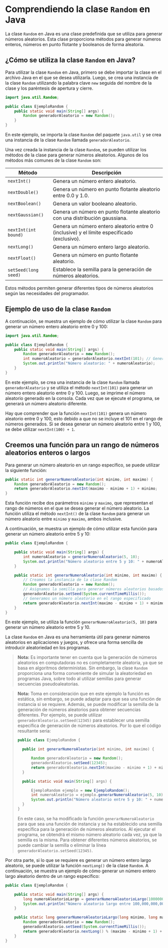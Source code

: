 # Comprendiendo la clase `Random` en Java

La clase `Random` en Java es una clase predefinida que se utiliza para generar números aleatorios. Esta clase
proporciona métodos para generar números enteros, números en punto flotante y booleanos de forma aleatoria.

## ¿Cómo se utiliza la clase `Random` en Java?

Para utilizar la clase `Random` en Java, primero se debe importar la clase en el archivo Java en el que se desea
utilizarla. Luego, se crea una instancia de la clase `Random` utilizando la palabra clave `new` seguida del nombre de
la clase y los paréntesis de apertura y cierre.

```java
import java.util.Random;

public class EjemploRandom {
    public static void main(String[] args) {
        Random generadorAleatorio = new Random();
    }
}
```

En este ejemplo, se importa la clase `Random` del paquete `java.util` y se crea una instancia de la clase `Random`
llamada `generadorAleatorio`.

Una vez creada la instancia de la clase `Random`, se pueden utilizar los métodos de la clase para generar números
aleatorios. Algunos de los métodos más comunes de la clase `Random` son:

| Método               | Descripción                                                                                 |
|----------------------|---------------------------------------------------------------------------------------------|
| `nextInt()`          | Genera un número entero aleatorio.                                                          |
| `nextDouble()`       | Genera un número en punto flotante aleatorio entre 0.0 y 1.0.                               |
| `nextBoolean()`      | Genera un valor booleano aleatorio.                                                         |
| `nextGaussian()`     | Genera un número en punto flotante aleatorio con una distribución gaussiana.                |
| `nextInt(int bound)` | Genera un número entero aleatorio entre 0 (inclusive) y el límite especificado (exclusivo). |
| `nextLong()`         | Genera un número entero largo aleatorio.                                                    |
| `nextFloat()`        | Genera un número en punto flotante aleatorio.                                               |
| `setSeed(long seed)` | Establece la semilla para la generación de números aleatorios.                              |

Estos métodos permiten generar diferentes tipos de números aleatorios según las necesidades del programador.

## Ejemplo de uso de la clase `Random`

A continuación, se muestra un ejemplo de cómo utilizar la clase `Random` para generar un número entero aleatorio entre
0 y 100:

```java
import java.util.Random;

public class EjemploRandom {
    public static void main(String[] args) {
        Random generadorAleatorio = new Random();
        int numeroAleatorio = generadorAleatorio.nextInt(101); // Genera un número entre 0 y 100
        System.out.println("Número aleatorio: " + numeroAleatorio);
    }
}
```

En este ejemplo, se crea una instancia de la clase `Random` llamada `generadorAleatorio` y se utiliza el método
`nextInt(101)` para generar un número entero aleatorio entre 0 y 100. Luego, se imprime el número aleatorio generado en
la consola. Cada vez que se ejecute el programa, se generará un número aleatorio diferente.

Hay que comprender que la función `nextInt(101)` genera un número aleatorio entre 0 y 100, esto debido a que no se
incluye el 101 en el rango de números generados. Si se desea generar un número aleatorio entre 1 y 100, se debe utilizar
`nextInt(100) + 1`.

## Creemos una función para un rango de números aleatorios enteros o largos

Para generar un número aleatorio en un rango específico, se puede utilizar la siguiente función:

```java
public static int generarNumeroAleatorio(int minimo, int maximo) {
    Random generadorAleatorio = new Random();
    return generadorAleatorio.nextInt(maximo - minimo + 1) + minimo;
}
```

Esta función recibe dos parámetros `minimo` y `maximo`, que representan el rango de números en el que se desea generar
el número aleatorio. La función utiliza el método `nextInt()` de la clase `Random` para generar un número aleatorio
entre `minimo` y `maximo`, ambos inclusive.

A continuación, se muestra un ejemplo de cómo utilizar esta función para generar un número aleatorio entre 5 y 10:

```java
public class EjemploRandom {

    public static void main(String[] args) {
        int numeroAleatorio = generarNumeroAleatorio(5, 10);
        System.out.println("Número aleatorio entre 5 y 10: " + numeroAleatorio);
    }

    public static int generarNumeroAleatorio(int minimo, int maximo) {
        // Creamos la instancia de la clase Random
        Random generadorAleatorio = new Random();
        // Asignamos la semilla para generar números aleatorios basados en el tiempo actual
        generadorAleatorio.setSeed(System.currentTimeMillis());
        // Generamos un número aleatorio en el rango especificado
        return generadorAleatorio.nextInt(maximo - minimo + 1) + minimo;
    }
}
```

En este ejemplo, se utiliza la función `generarNumeroAleatorio(5, 10)` para generar un número aleatorio entre 5 y 10.

La clase `Random` en Java es una herramienta útil para generar números aleatorios en aplicaciones y juegos, y ofrece
una forma sencilla de introducir aleatoriedad en los programas.

> **Nota:** Es importante tener en cuenta que la generación de números aleatorios en computadoras no es completamente
> aleatoria, ya que se basa en algoritmos deterministas. Sin embargo, la clase `Random` proporciona una forma
> conveniente de simular la aleatoriedad en programas Java, sobre todo al utilizar semillas para generar secuencias
> pseudoaleatorias.

> **Nota:** Toma en consideración que en este ejemplo la función es estática, sin embargo, se puede adaptar para que
> sea una función de instancia si se requiere. Además, se puede modificar la semilla de la generación de números
> aleatorios para obtener secuencias diferentes. Por ejemplo, se puede utilizar `generadorAleatorio.setSeed(12345)` para
> establecer una semilla específica de generación de números aleatorios. Por lo que el código resultante sería:
> ```java
> public class EjemploRandom {
> 
>   public int generarNumeroAleatorio(int minimo, int maximo) {
> 
>       Random generadorAleatorio = new Random();
>       generadorAleatorio.setSeed(12345);
>       return generadorAleatorio.nextInt(maximo - minimo + 1) + minimo;
>   }
> 
>   public static void main(String[] args) {
> 
>       EjemploRandom ejemplo = new EjemploRandom();
>       int numeroAleatorio = ejemplo.generarNumeroAleatorio(5, 10);
>       System.out.println("Número aleatorio entre 5 y 10: " + numeroAleatorio);
>   }
> }
> ```
> En este caso, se ha modificado la función `generarNumeroAleatorio` para que sea una función de instancia y se ha
> establecido una semilla específica para la generación de números aleatorios. Al ejecutar el programa, se obtendrá el
> mismo número aleatorio cada vez, ya que la semilla es la misma. Para obtener diferentes números aleatorios, se puede
> cambiar la semilla o eliminar la línea `generadorAleatorio.setSeed(12345)`.

Por otra parte, si lo que se requiere es generar un número entero largo aleatorio, se puede utilizar la función
`nextLong()` de la clase `Random`. A continuación, se muestra un ejemplo de cómo generar un número entero largo
aleatorio dentro de un rango específico:

```java
public class EjemploRandom {

    public static void main(String[] args) {
        long numeroAleatorioLargo = generarNumeroAleatorioLargo(100000000000L, 999999999999L);
        System.out.println("Número aleatorio largo entre 100,000,000,000 y 999,999,999,999: " + numeroAleatorioLargo);
    }

    public static long generarNumeroAleatorioLargo(long minimo, long maximo) {
        Random generadorAleatorio = new Random();
        generadorAleatorio.setSeed(System.currentTimeMillis());
        return generadorAleatorio.nextLong() % (maximo - minimo + 1) + minimo;
    }
}
```